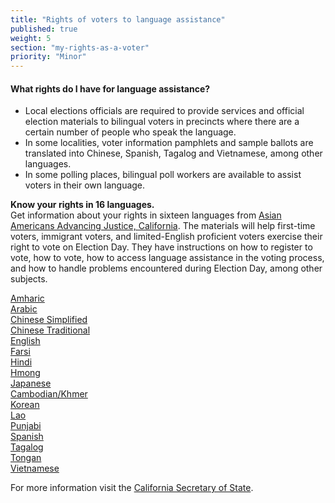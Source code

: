 ```yaml
---
title: "Rights of voters to language assistance"
published: true
weight: 5
section: "my-rights-as-a-voter"
priority: "Minor"
---
```

#### What rights do I have for language assistance?  
- Local elections officials are required to provide services and official election materials to bilingual voters in precincts where there are a certain number of people who speak the language.
- In some localities, voter information pamphlets and sample ballots are translated into Chinese, Spanish, Tagalog and Vietnamese, among other languages.
- In some polling places, bilingual poll workers are available to assist voters in their own language.  

**Know your rights in 16 languages.**  
Get information about your rights in sixteen languages from [Asian Americans Advancing Justice, California](
https://www.advancingjustice-alc.org/know-your-voting-rights/). The materials will help first-time voters, immigrant voters, and limited-English proficient voters exercise their right to vote on Election Day. They have instructions on how to register to vote, how to vote, how to access language assistance in the voting process, and how to handle problems encountered during Election Day, among other subjects.  

[Amharic](https://www.advancingjustice-alc.org/wp-content/uploads/2020/10/Amharic-Non-VCA-KYVR-Nov-2020.pdf)  
[Arabic](https://www.advancingjustice-alc.org/wp-content/uploads/2020/10/Arabic-Non-VCA-KYVR-Nov-2020.pdf)  
[Chinese Simplified](https://www.advancingjustice-alc.org/wp-content/uploads/2020/10/Chinese-Simplified-Non-VCA-KYVR-Nov-2020.pdf)  
[Chinese Traditional](https://www.advancingjustice-alc.org/wp-content/uploads/2020/10/Chinese-Traditional-Non-VCA-KYVR-Nov-2020.pdf)  
[English](https://www.advancingjustice-alc.org/wp-content/uploads/2020/10/English-Non-VCA-KYVR-Nov-2020.pdf)  
[Farsi](https://www.advancingjustice-alc.org/wp-content/uploads/2020/10/Farsi-Non-VCA-KYVR-Nov-2020.pdf)  
[Hindi](https://www.advancingjustice-alc.org/wp-content/uploads/2020/02/KYVR-nonvca-hindi_v01.pdf)  
[Hmong](https://www.advancingjustice-alc.org/wp-content/uploads/2020/10/Hmong-Non-VCA-KYVR-Nov-2020.pdf)  
[Japanese](https://www.advancingjustice-alc.org/wp-content/uploads/2020/10/Japanese-Non-VCA-KYVR-Nov-2020.pdf)  
[Cambodian/Khmer](https://www.advancingjustice-alc.org/wp-content/uploads/2020/10/Khmer-Non-VCA-KYVR-Nov-2020.pdf)  
[Korean](https://www.advancingjustice-alc.org/wp-content/uploads/2020/10/Korean-Non-VCA-KYVR-Nov-2020.pdf)  
[Lao](https://www.advancingjustice-alc.org/wp-content/uploads/2020/10/Lao-Non-VCA-KYVR-Nov-2020.pdf)  
[Punjabi](https://www.advancingjustice-alc.org/wp-content/uploads/2020/10/Punjabi-Non-VCA-KYVR-Nov-2020.pdf)  
[Spanish](https://www.advancingjustice-alc.org/wp-content/uploads/2020/10/Spanish-Non-VCA-KYVR-Nov-2020.pdf)  
[Tagalog](https://www.advancingjustice-alc.org/wp-content/uploads/2020/10/Tagalog-Non-VCA-KYVR.pdf)  
[Tongan](https://www.advancingjustice-alc.org/wp-content/uploads/2020/02/KYVR-nonvca-tongan_v01.pdf)  
[Vietnamese](https://www.advancingjustice-alc.org/wp-content/uploads/2020/10/Vietnamese-Non-VCA-KYVR.pdf)  

For more information visit the [California Secretary of State](http://www.sos.ca.gov/elections/voting-resources/voting-california).
